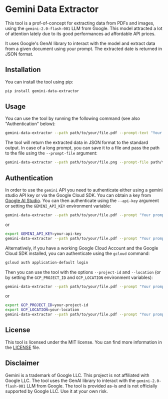 # Gemini Data Extractor

This tool is a prof-of-concept for extracting data from PDFs and images, using the `gemini-2.0-flash-001` LLM from Google. This model attracted a lot of attention lately due to its good performances ad affordable API prices.

It uses Google's GenAI library to interact with the model and extract data from a given document using your prompt. The extracted date is returned in JSON format.

## Installation

You can install the tool using pip:

```bash
pip install gemini-data-extractor
```

## Usage

You can use the tool by running the following command (see also "Authentication" below):

```bash
gemini-data-extractor --path path/to/your/file.pdf --prompt-text "Your prompt here"
```

The tool will return the extracted data in JSON format to the standard output. In case of a long prompt, you can save it to a file and pass the path to the file using the `--prompt-file` argument:

```bash
gemini-data-extractor --path path/to/your/file.png --prompt-file path/to/your/prompt.txt
```

## Authentication

In order to use the `gemini` API you need to authenticate either using a gemini studio API key or via the Google Cloud SDK. You can obtain a key from [Google AI Studio](https://aistudio.google.com). You can then authenticate using the `--api-key` argument or setting the `GEMINI_API_KEY` environment variable:

```bash
gemini-data-extractor --path path/to/your/file.pdf --prompt "Your prompt here" --api-key your-api-key
```

or

```bash
export GEMINI_API_KEY=your-api-key
gemini-data-extractor --path path/to/your/file.pdf --prompt "Your prompt here"
```

Alternatively, if you have a working Google Cloud Account and the Google Cloud SDK installed, you can authenticate using the `gcloud` command:

```bash
gcloud auth application-default login
```

Then you can use the tool with the options `--project-id` and `--location` (or by setting the `GCP_PROJECT_ID` and `GCP_LOCATION` environment variables):

```bash
gemini-data-extractor --path path/to/your/file.pdf --prompt "Your prompt here" --project-id your-project-id --location your-location
```

or

```bash
export GCP_PROJECT_ID=your-project-id
export GCP_LOCATION=your-location
gemini-data-extractor --path path/to/your/file.pdf --prompt "Your prompt here"
```

## License

This tool is licensed under the MIT license. You can find more information in the [LICENSE](LICENSE) file.

## Disclaimer

Gemini is a trademark of Google LLC. This project is not affiliated with Google LLC. The tool uses the GenAI library to interact with the `gemini-2.0-flash-001` LLM from Google.
 The tool is provided as-is and is not officially supported by Google LLC. Use it at your own risk.
